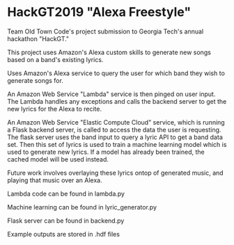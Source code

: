 # HackGT2019 "Alexa Freestyle"

Team Old Town Code's project submission to Georgia Tech's annual hackathon "HackGT."

This project uses Amazon's Alexa custom skills to generate new songs based on a band's existing lyrics.

Uses Amazon's Alexa service to query the user for which band they wish to generate songs for.

An Amazon Web Service "Lambda" service is then pinged on user input. The Lambda handles any exceptions and calls the backend server to get the new lyrics for the Alexa to recite.

An Amazon Web Service "Elastic Compute Cloud" service, which is running a Flask backend server, is called to access the data the user is requesting. The flask server uses the band input to query a lyric API to get a band data set. Then this set of lyrics is used to train a machine learning model which is used to generate new lyrics. If a model has already been trained, the cached model will be used instead.

Future work involves overlaying these lyrics ontop of generated music, and playing that music over an Alexa.


Lambda code can be found in lambda.py

Machine learning can be found in lyric_generator.py

Flask server can be found in backend.py

Example outputs are stored in .hdf files

